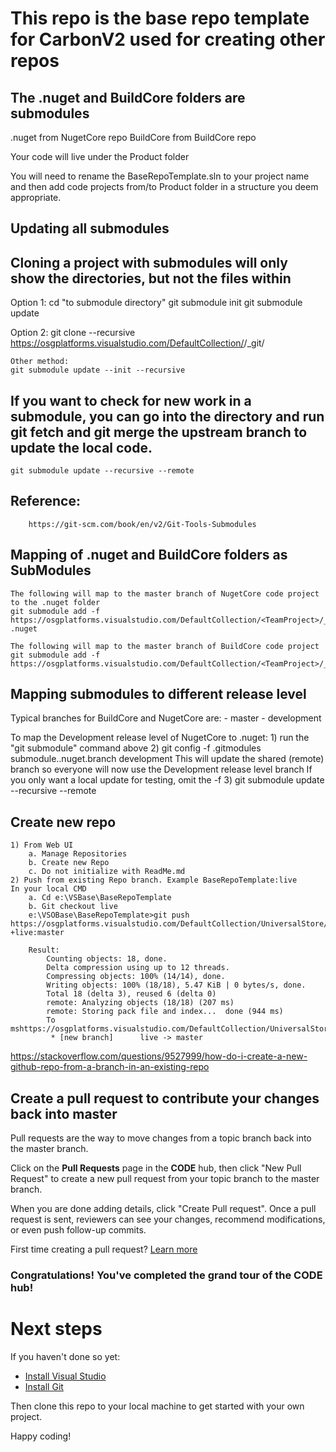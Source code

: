 # This repo is the base repo template for CarbonV2 used for creating other repos

## The .nuget and BuildCore folders are submodules
.nuget from NugetCore repo
BuildCore from BuildCore repo

Your code will live under the Product folder

You will need to rename the BaseRepoTemplate.sln to your project name and then add code projects from/to Product folder in a structure you deem appropriate.

## Updating all submodules
## Cloning a project with submodules will only show the directories, but not the files within
Option 1:
            cd "to submodule directory"
            git submodule init
            git submodule update    

Option 2:
            git clone --recursive https://osgplatforms.visualstudio.com/DefaultCollection/<TeamProject>/_git/<Repo> 

    Other method:
    git submodule update --init --recursive

## If you want to check for new work in a submodule, you can go into the directory and run git fetch and git merge the upstream branch to update the local code.
    git submodule update --recursive --remote


## Reference: 
        https://git-scm.com/book/en/v2/Git-Tools-Submodules

## Mapping of .nuget and BuildCore folders as SubModules
    
    The following will map to the master branch of NugetCore code project to the .nuget folder
    git submodule add -f https://osgplatforms.visualstudio.com/DefaultCollection/<TeamProject>/_git/NugetCore .nuget

    The following will map to the master branch of BuildCore code project
    git submodule add -f https://osgplatforms.visualstudio.com/DefaultCollection/<TeamProject>/_git/BuildCore


## Mapping submodules to different release level
Typical branches for BuildCore and NugetCore are:
    - master
    - development

To map the Development release level of NugetCore to .nuget:
    1) run the "git submodule" command above
    2) git config -f .gitmodules submodule..nuget.branch development
       This will update the shared (remote) branch so everyone will now use the Development release level branch
       If you only want a local update for testing, omit the -f
    3) git submodule update --recursive --remote

## Create new repo
    1) From Web UI
        a. Manage Repositories
        b. Create new Repo
        c. Do not initialize with ReadMe.md
    2) Push from existing Repo branch. Example BaseRepoTemplate:live
    In your local CMD
        a. Cd e:\VSBase\BaseRepoTemplate
        b. Git checkout live
        e:\VSOBase\BaseRepoTemplate>git push https://osgplatforms.visualstudio.com/DefaultCollection/UniversalStore/_git/Create1 +live:master
        
        Result:
            Counting objects: 18, done.
            Delta compression using up to 12 threads.
            Compressing objects: 100% (14/14), done.
            Writing objects: 100% (18/18), 5.47 KiB | 0 bytes/s, done.
            Total 18 (delta 3), reused 6 (delta 0)
            remote: Analyzing objects (18/18) (207 ms)
            remote: Storing pack file and index...  done (944 ms)
            To mshttps://osgplatforms.visualstudio.com/DefaultCollection/UniversalStore/_git/Create1
             * [new branch]      live -> master
        
https://stackoverflow.com/questions/9527999/how-do-i-create-a-new-github-repo-from-a-branch-in-an-existing-repo

## Create a pull request to contribute your changes back into master
Pull requests are the way to move changes from a topic branch back into the master branch.

Click on the **Pull Requests** page in the **CODE** hub, then click "New Pull Request" to create a new pull request from your topic branch to the master branch.

When you are done adding details, click "Create Pull request". Once a pull request is sent, reviewers can see your changes, recommend modifications, or even push follow-up commits.

First time creating a pull request?  [Learn more](https://go.microsoft.com/fwlink/?LinkId=533211&clcid=0x409)

### Congratulations! You've completed the grand tour of the CODE hub!

# Next steps

If you haven't done so yet:
* [Install Visual Studio](https://go.microsoft.com/fwlink/?LinkId=309297&clcid=0x409&slcid=0x409)
* [Install Git](https://git-scm.com/downloads)

Then clone this repo to your local machine to get started with your own project.

Happy coding!